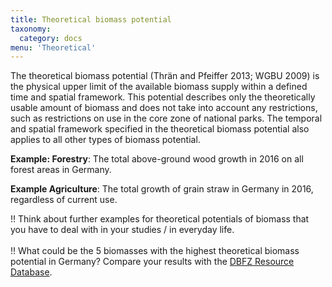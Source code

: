 ```yaml
---
title: Theoretical biomass potential
taxonomy:
  category: docs
menu: 'Theoretical'
---
```


The theoretical biomass potential (Thrän and Pfeiffer 2013; WGBU 2009) is the physical upper limit of the available biomass supply within a defined time and spatial framework. This potential describes only the theoretically usable amount of biomass and does not take into account any restrictions, such as restrictions on use in the core zone of national parks. The temporal and spatial framework specified in the theoretical biomass potential also applies to all other types of biomass potential.

**Example: Forestry**: The total above-ground wood growth in 2016 on all forest areas in Germany.

**Example Agriculture**: The total growth of grain straw in Germany in 2016, regardless of current use. 

!! Think about further examples for theoretical potentials of biomass that you have to deal with in your studies / in everyday life.<br><br>
!! What could be the 5 biomasses with the highest theoretical biomass potential in Germany? Compare your results with the [DBFZ Resource Database](http://webapp.dbfz.de/resources). 
